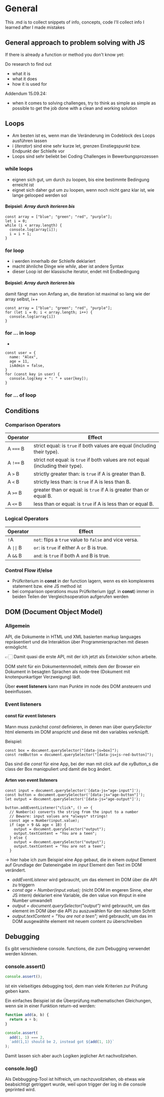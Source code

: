 # General

This .md is to collect snippets of info, concepts, code
I'll collect info I learned after I made mistakes

## General approach to problem solving with JS

If there is already a function or method you don't know yet:

Do research to find out

- what it is
- what it does
- how it is used for

Addendum 15.09.24:

- when it comes to solving challenges, try to think as simple as simple as possible to get the job done with a clean and working solution

## Loops

- Am besten ist es, wenn man die Veränderung im Codeblock des Loops ausführen lassen
- i (_iterator_) sind eine sehr kurze let, grenzen Einstiegspunkt bzw. Endpunkt der Schleife vor
- Loops sind sehr beliebt bei Coding Challenges in Bewerbungsprozessen

### while loops

- eignen sich gut, um durch zu loopen, bis eine bestimmte Bedingung erreicht ist
- eignet sich daher gut um zu loopen, wenn noch nicht ganz klar ist, wie lange gelooped werden sol

#### Beipsiel: _Array durch iterieren bis_

```JS
const array = ["blue"; "green"; "red", "purple"];
let i = 0;
while (i < array.length) {
  console.log(array[i]);
  i = i + 1;
}
```

### for loop

- i werden innerhalb der Schleife deklariert
- macht ähnliche Dinge wie _while_, aber ist andere Syntax
- dieser Loop ist der klassische iterator, endet mit Endbedingung

#### Beipsiel: _Array durch iterieren bis_

damit fängt man von Anfang an, die iteration ist maximal so lang wie der array selbst, i++

```JS
const array = ["blue"; "green"; "red", "purple"];
for (let i = 0; i < array.length; i++) {
  console.log(array[i])
}
```

### for … in loop

-

```JS
const user = {
  name: "Alex",
  age = 11,
  isAdmin = false,
}
for (const key in user) {
  console.log(key + ": " + user[key]);
}
```

### for … of loop

## Conditions

### Comparison Operators

| Operator  | Effect                                                                           |
| --------- | -------------------------------------------------------------------------------- |
| A `===` B | strict equal: is `true` if both values are equal (including their type).         |
| A `!==` B | strict not equal: is `true` if both values are not equal (including their type). |
| A `>` B   | strictly greater than: is `true` if A is greater than B.                         |
| A `<` B   | strictly less than: is `true` if A is less than B.                               |
| A `>=` B  | greater than or equal: is `true` if A is greater than or equal B.                |
| A `<=` B  | less than or equal: is `true` if A is less than or equal B.                      |

### Logical Operators

| Operator                      | Effect                                                 |
| ----------------------------- | ------------------------------------------------------ |
| `!`A                          | `not`: flips a `true` value to `false` and vice versa. |
| A <code>&#124;&#124;</code> B | `or`: is `true` if either A `or` B is true.            |
| A `&&` B                      | `and`: is `true` if both A `and` B is true.            |

### Control Flow if/else

- Prüfkriterium in **const** in der function lagern, wenn es ein komplexeres statement bzw. eine JS method ist
- bei comparison operations muss Prüfkriterium (ggf. in **const**) immer in beiden Teilen der Vergleichsoperation aufgerufen werden

## DOM (Document Object Model)

### Allgemein

API, die Dokumente in HTML und XML basierten markup languages repräsentiert und die Interaktion über Programmiersprachen mit diesen ermöglicht.

👉🏻 Damit quasi die erste API, mit der ich jetzt als Entwickler schon arbeite.

DOM steht für ein Dokumentenmodell, mittels dem der Browser ein Dokument in besagten Sprachen als node-tree (Dokument mit knotenpunkartiger Verzweigung) lädt.

Über **event listeners** kann man Punkte im node des DOM ansteuern und beeinflussen.

### Event listeners

#### const für event listeners

Mann muss zunächst _const_ definieren, in denen man über _querySelector_ html elements im DOM anspricht und diese mit den variables verknüpft.

Beispiel:

```JS
const box = document.querySelector("[data-js=box]");
const redButton = document.querySelector("[data-js=js-red-button]");
```

Das sind die _const_ für eine App, bei der man mit click auf die xyButton_s die class der Box maniqpuliert und damit die bcg ändert.

#### Arten von event listeners

```JS
const input = document.querySelector('[data-js="age-input"]');
const button = document.querySelector('[data-js="age-button"]');
let output = document.querySelector('[data-js="age-output"]');

button.addEventListener("click", () => {
  // Number(x) converts the string from the input to a number
  // Beware: input values are *always* strings!
  const age = Number(input.value);
  if (age > 9 && age < 18) {
    output = document.querySelector("output");
    output.textContent = "You are a teen";
  } else {
    output = document.querySelector("output");
    output.textContent = "You are not a teen";
  }
```

-> hier habe ich zum Beispiel eine App gebaut, die in einem _output_ Element auf Grundlage der Dateneingabe im _input_ Element den Text im DOM verändert.

- _addEventListener_ wird gebraucht, um das element im DOM über die API zu triggern
- _const age = Number(input.value);_ (nicht DOM im engeren Sinne, eher JS intern) deklariert eine Variable, die den value von #input in eine Number umwandelt
- _output = document.querySelector("output")_ wird gebraucht, um das element im DOM über die API zu auszuwählen für den nächsten Schritt
- _output.textContent = "You are not a teen";_ wird gebraucht, um das im DOM ausgewählte element mit neuem content zu überschreiben

## Debugging

Es gibt verschiedene console. functions, die zum Debugging verwendet werden können.

### console.assert()

```javascript
console.assert();
```

ist ein vielseitiges debugging tool, dem man viele Kriterien zur Prüfung geben kann.

Ein einfaches Beispiel ist die Überprüfung mathematischen Gleichungen, wenn sie in einer Funktion return-ed werden:

```javascript
function add(a, b) {
  return a + b;
}

console.assert(
  add(1, 1) === 2,
  `add(1,1) should be 2, instead got ${add(1, 1)}`
);
```

Damit lassen sich aber auch Logiken jeglicher Art nachvollziehen.

### console.log()

Als Debbugging-Tool ist hilfreich, um nachzuvollziehen, ob etwas wie beabsichtigt getriggert wurde, weil upon trigger der log in die console geprinted wird.
